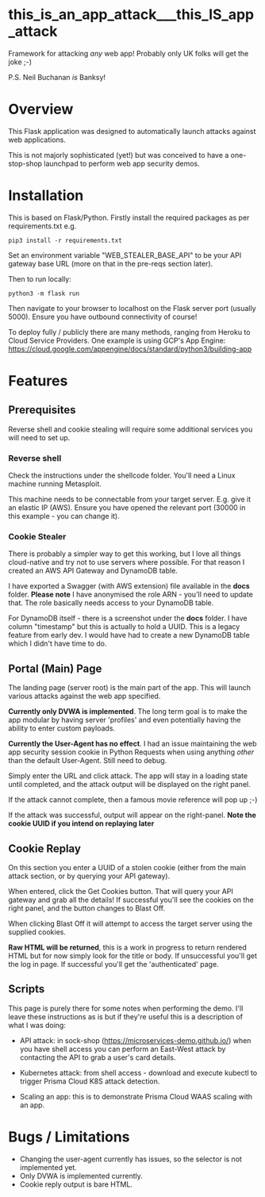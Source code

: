 # this_is_an_app_attack___this_IS_app_attack
Framework for attacking _any_ web app! Probably only UK folks will get the joke ;-)

P.S. Neil Buchanan _is_ Banksy!

# Overview

This Flask application was designed to automatically launch attacks against web applications.

This is not majorly sophisticated (yet!) but was conceived to have a one-stop-shop launchpad to perform web app security demos.

# Installation

This is based on Flask/Python. Firstly install the required packages as per requirements.txt e.g.

`pip3 install -r requirements.txt`

Set an environment variable "WEB_STEALER_BASE_API" to be your API gateway base URL (more on that in the pre-reqs section later).

Then to run locally:

`python3 -m flask run`

Then navigate to your browser to localhost on the Flask server port (usually 5000). Ensure you have outbound connectivity of course!

To deploy fully / publicly there are many methods, ranging from Heroku to Cloud Service Providers. One example is using GCP's App Engine: https://cloud.google.com/appengine/docs/standard/python3/building-app

# Features

## Prerequisites

Reverse shell and cookie stealing will require some additional services you will need to set up.

### Reverse shell

Check the instructions under the shellcode folder. You'll need a Linux machine running Metasploit.

This machine needs to be connectable from your target server. E.g. give it an elastic IP (AWS). Ensure you have opened the relevant port (30000 in this example - you can change it).

### Cookie Stealer

There is probably a simpler way to get this working, but I love all things cloud-native and try not to use servers where possible. For that reason I created an AWS API Gateway and DynamoDB table.

I have exported a Swagger (with AWS extension) file available in the **docs** folder. **Please note** I have anonymised the role ARN - you'll need to update that. The role basically needs access to your DynamoDB table.

For DynamoDB itself - there is a screenshot under the **docs** folder. I have column "timestamp" but this is actually to hold a UUID. This is a legacy feature from early dev. I would have had to create a new DynamoDB table which I didn't have time to do.

## Portal (Main) Page

The landing page (server root) is the main part of the app. This will launch various attacks against the web app specified.

**Currently only DVWA is implemented**. The long term goal is to make the app modular by having server 'profiles' and even potentially having the ability to enter custom payloads.

**Currently the User-Agent has no effect**. I had an issue maintaining the web app security session cookie in Python Requests when using anything _other_ than the default User-Agent. Still need to debug.

Simply enter the URL and click attack. The app will stay in a loading state until completed, and the attack output will be displayed on the right panel.

If the attack cannot complete, then a famous movie reference will pop up ;-)

If the attack was successful, output will appear on the right-panel. **Note the cookie UUID if you intend on replaying later**

## Cookie Replay

On this section you enter a UUID of a stolen cookie (either from the main attack section, or by querying your API gateway).

When entered, click the Get Cookies button. That will query your API gateway and grab all the details! If successful you'll see the cookies on the right panel, and the button changes to Blast Off.

When clicking Blast Off it will attempt to access the target server using the supplied cookies.

**Raw HTML will be returned**, this is a work in progress to return rendered HTML but for now simply look for the title or body. If unsuccessful you'll get the log in page. If successful you'll get the 'authenticated' page.

## Scripts

This page is purely there for some notes when performing the demo. I'll leave these instructions as is but if they're useful this is a description of what I was doing:

- API attack: in sock-shop (https://microservices-demo.github.io/) when you have shell access you can perform an East-West attack by contacting the API to grab a user's card details.

- Kubernetes attack: from shell access - download and execute kubectl to trigger Prisma Cloud K8S attack detection.

- Scaling an app: this is to demonstrate Prisma Cloud WAAS scaling with an app.

# Bugs / Limitations

- Changing the user-agent currently has issues, so the selector is not implemented yet.
- Only DVWA is implemented currently.
- Cookie reply output is bare HTML.
